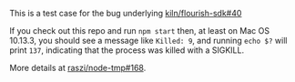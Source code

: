This is a test case for the bug underlying [kiln/flourish-sdk#40](/kiln/flourish-sdk/issues/40)

If you check out this repo and run `npm start` then, at least on Mac OS 10.13.3, you should see a message like `Killed: 9`, and running `echo $?` will print `137`, indicating that the process was killed with a SIGKILL.

More details at [raszi/node-tmp#168](/raszi/node-tmp/issues/168).
